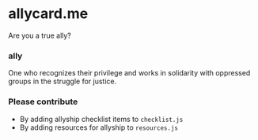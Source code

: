 allycard.me
========

Are you a true ally?

### ally

One who recognizes their privilege and works in solidarity with oppressed groups in the struggle for justice.

### Please contribute

* By adding allyship checklist items to `checklist.js`
* By adding resources for allyship to `resources.js`
